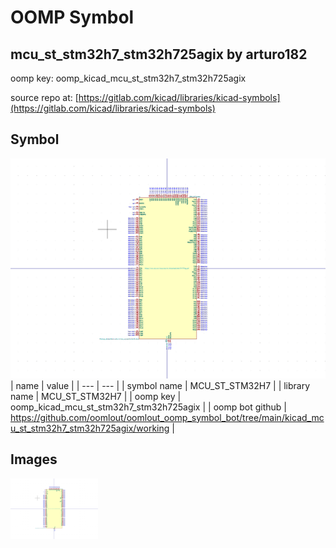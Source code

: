 # OOMP Symbol  
## mcu_st_stm32h7_stm32h725agix  by arturo182  
  
oomp key: oomp_kicad_mcu_st_stm32h7_stm32h725agix  
  
source repo at: [https://gitlab.com/kicad/libraries/kicad-symbols](https://gitlab.com/kicad/libraries/kicad-symbols)  
## Symbol  
  
[![working.png](working_600.png)](working.png)  
| name | value | 
| --- | --- | 
| symbol name | MCU_ST_STM32H7 | 
| library name | MCU_ST_STM32H7 | 
| oomp key | oomp_kicad_mcu_st_stm32h7_stm32h725agix | 
| oomp bot github | https://github.com/oomlout/oomlout_oomp_symbol_bot/tree/main/kicad_mcu_st_stm32h7_stm32h725agix/working | 
## Images  
  
[![working.png](working_140.png)](working.png)  
